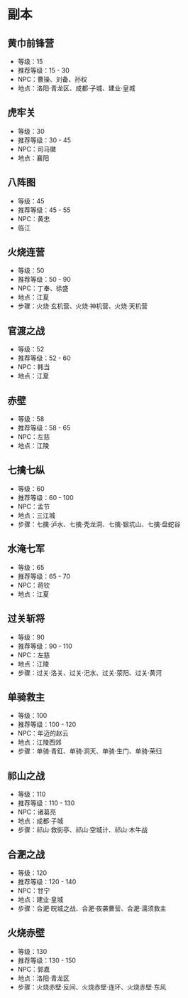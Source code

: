 # 副本

## 黄巾前锋营

- 等级：15
- 推荐等级：15 - 30
- NPC：曹操、刘备、孙权
- 地点：洛阳·青龙区、成都·子城、建业·皇城

## 虎牢关

- 等级：30
- 推荐等级：30 - 45
- NPC：司马徽
- 地点：襄阳

## 八阵图

- 等级：45
- 推荐等级：45 - 55
- NPC：黄忠
- 临江

## 火烧连营

- 等级：50
- 推荐等级：50 - 90
- NPC：丁奉、徐盛
- 地点：江夏
- 步骤：火烧·玄机营、火烧·神机营、火烧·天机营

## 官渡之战

- 等级：52
- 推荐等级：52 - 60
- NPC：韩当
- 地点：江夏

## 赤壁

- 等级：58
- 推荐等级：58 - 65
- NPC：左慈
- 地点：江陵

## 七擒七纵

- 等级：60
- 推荐等级：60 - 100
- NPC：孟节
- 地点：三江城
- 步骤：七擒·泸水、七擒·秃龙洞、七擒·银坑山、七擒·盘蛇谷

## 水淹七军

- 等级：65
- 推荐等级：65 - 70
- NPC：蒋钦
- 地点：江夏

## 过关斩将

- 等级：90
- 推荐等级：90 - 110
- NPC：左慈
- 地点：江陵
- 步骤：过关·洛关、过关·汜水、过关·荥阳、过关·黄河

## 单骑救主

- 等级：100
- 推荐等级：100 - 120
- NPC：年迈的赵云
- 地点：江陵西郊
- 步骤：单骑·青釭、单骑·洞天、单骑·生门、单骑·荣归

## 祁山之战

- 等级：110
- 推荐等级：110 - 130
- NPC：诸葛亮
- 地点：成都·子城
- 步骤：祁山·救街亭、祁山·空城计、祁山·木牛战

## 合淝之战

- 等级：120
- 推荐等级：120 - 140
- NPC：甘宁
- 地点：建业·皇城
- 步骤：合淝·皖城之战、合淝·夜袭曹营、合淝·濡须救主

## 火烧赤壁

- 等级：130
- 推荐等级：130 - 150
- NPC：郭嘉
- 地点：洛阳·青龙区
- 步骤：火烧赤壁·反间、火烧赤壁·连环、火烧赤壁·东风